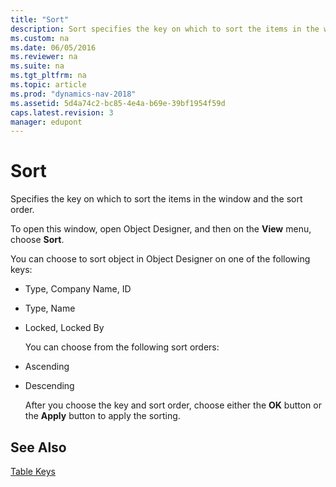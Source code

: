 ```yaml
---
title: "Sort"
description: Sort specifies the key on which to sort the items in the window and the sort order.  
ms.custom: na
ms.date: 06/05/2016
ms.reviewer: na
ms.suite: na
ms.tgt_pltfrm: na
ms.topic: article
ms.prod: "dynamics-nav-2018"
ms.assetid: 5d4a74c2-bc85-4e4a-b69e-39bf1954f59d
caps.latest.revision: 3
manager: edupont
---
```

# Sort
Specifies the key on which to sort the items in the window and the sort order.  

 To open this window, open Object Designer, and then on the **View** menu, choose **Sort**.  

 You can choose to sort object in Object Designer on one of the following keys:  

- Type, Company Name, ID  

- Type, Name  

- Locked, Locked By  

  You can choose from the following sort orders:  

- Ascending  

- Descending  

  After you choose the key and sort order, choose either the **OK** button or the **Apply** button to apply the sorting.  

## See Also  
 [Table Keys](../Table-Keys.md)
